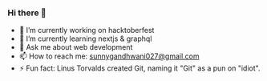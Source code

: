 ### Hi there 👋

<!--
**Sunny-unik/Sunny-unik** is a ✨ _special_ ✨ repository because its `README.md` (this file) appears on your GitHub profile.
Here are some ideas to get you started:
- 👯 I’m looking to collaborate on ...
- 🤔 I’m looking for help with ...
- 😄 Pronouns: ...
-->

- 🔭 I’m currently working on hacktoberfest
- 🌱 I’m currently learning nextjs & graphql 
- 💬 Ask me about web development
- 📫 How to reach me: sunnygandhwani027@gmail.com
- ⚡ Fun fact: Linus Torvalds created Git, naming it "Git" as a pun on "idiot".
